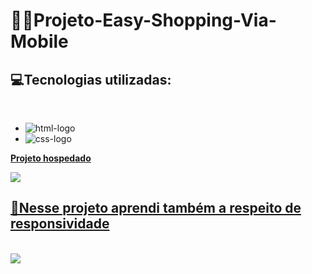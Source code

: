 # 👨‍💻Projeto-Easy-Shopping-Via-Mobile

 <h2>💻Tecnologias utilizadas: </h2><br>

 - <img src="https://img.shields.io/badge/HTML5-E34F26?style=for-the-badge&logo=html5&logoColor=white" alt="html-logo"/>
 - <img src="https://img.shields.io/badge/CSS3-1572B6?style=for-the-badge&logo=css3&logoColor=white" alt="css-logo"/>
  <a href="https://kauamath.github.io/Easy-Shopping-Via-Mobile/"> <b>Projeto hospedado</b>
 
 <img src="https://github.com/kauamath/Projeto-Easy-Shopping-Via-Mobile/blob/master/assets/desktop.png?raw=true">
 
 <h2>📱Nesse projeto aprendi também a respeito de responsividade  </h2><br>

 
 <img src="https://github.com/kauamath/Projeto-Easy-Shopping-Via-Mobile/blob/master/assets/mobile.png?raw=true">
